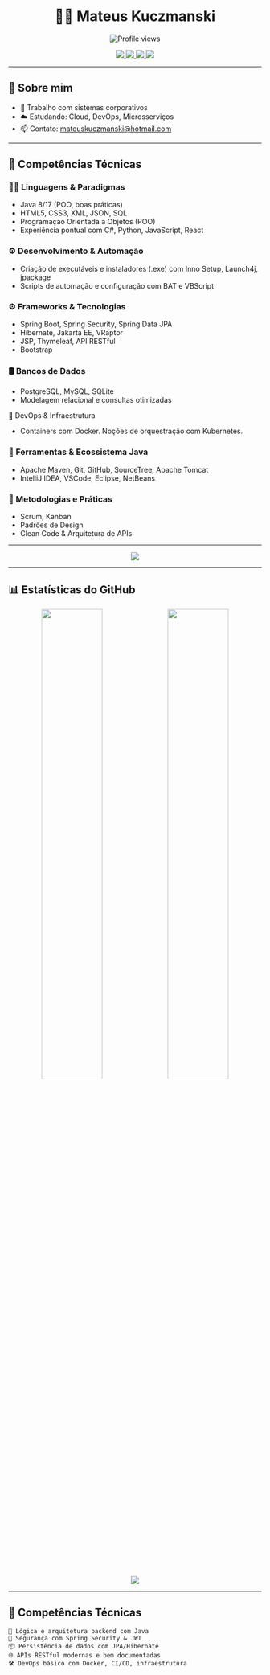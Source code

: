 <!-- HEADER -->
<h1 align="center">👨‍💻 Mateus Kuczmanski</h1>

<p align="center">
  <img src="https://komarev.com/ghpvc/?username=kuczmanski&label=Profile%20views&color=4C566A&style=flat-square" alt="Profile views" />
</p>

<p align="center">
  <a href="https://linkedin.com/in/mateuskuczmanski" target="_blank">
    <img src="https://img.shields.io/badge/LinkedIn-0A66C2?style=for-the-badge&logo=linkedin&logoColor=white" />
  </a>
  <a href="https://github.com/kuczmanski" target="_blank">
    <img src="https://img.shields.io/badge/GitHub-181717?style=for-the-badge&logo=github&logoColor=white" />
  </a>
  <a href="https://instagram.com/mateuskuczmanski" target="_blank">
    <img src="https://img.shields.io/badge/Instagram-E4405F?style=for-the-badge&logo=instagram&logoColor=white" />
  </a>
  <a href="mailto:mateuskuczmanski@hotmail.com">
    <img src="https://img.shields.io/badge/Email-D14836?style=for-the-badge&logo=gmail&logoColor=white" />
  </a>
</p>

---

## 🧠 Sobre mim

- 🏢 Trabalho com sistemas corporativos
- ☁️ Estudando: Cloud, DevOps, Microsserviços
- 📫 Contato: [mateuskuczmanski@hotmail.com](mailto:mateuskuczmanski@hotmail.com)

---

## 🧠 Competências Técnicas

### 👨‍💻 Linguagens & Paradigmas
- Java 8/17 (POO, boas práticas)
- HTML5, CSS3, XML, JSON, SQL
- Programação Orientada a Objetos (POO)
- Experiência pontual com C#, Python, JavaScript, React

### ⚙️ Desenvolvimento & Automação
- Criação de executáveis e instaladores (.exe) com Inno Setup, Launch4j, jpackage
- Scripts de automação e configuração com BAT e VBScript

### ⚙️ Frameworks & Tecnologias
- Spring Boot, Spring Security, Spring Data JPA
- Hibernate, Jakarta EE, VRaptor
- JSP, Thymeleaf, API RESTful
- Bootstrap

### 🛢️ Bancos de Dados
- PostgreSQL, MySQL, SQLite
- Modelagem relacional e consultas otimizadas

🚢 DevOps & Infraestrutura
- Containers com Docker. Noções de orquestração com Kubernetes.

### 🧰 Ferramentas & Ecossistema Java
- Apache Maven, Git, GitHub, SourceTree, Apache Tomcat
- IntelliJ IDEA, VSCode, Eclipse, NetBeans

### 🧩 Metodologias e Práticas
- Scrum, Kanban
- Padrões de Design
- Clean Code & Arquitetura de APIs

---

<p align="center">
  <img src="https://skillicons.dev/icons?i=java,spring,hibernate,docker,kubernetes,postgres,mysql,git,maven,vscode,idea" />
</p>

---

## 📊 Estatísticas do GitHub

<p align="center">
  <img src="https://github-readme-stats.vercel.app/api?username=kuczmanski&show_icons=true&theme=vue&hide_border=true&count_private=true" width="49%" />
  <img src="https://github-readme-streak-stats.herokuapp.com/?user=kuczmanski&theme=vue&hide_border=true" width="49%" />
</p>

<p align="center">
  <img src="https://github-readme-activity-graph.vercel.app/graph?username=kuczmanski&theme=github-dark&hide_border=true" />
</p>

---

## 🧭 Competências Técnicas

```text
🧠 Lógica e arquitetura backend com Java
🔐 Segurança com Spring Security & JWT
📦 Persistência de dados com JPA/Hibernate
🌐 APIs RESTful modernas e bem documentadas
🛠️ DevOps básico com Docker, CI/CD, infraestrutura
